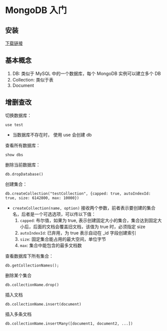 # MongoDB 入门

## 安装

[下载链接](https://www.mongodb.com/try/download/community)

## 基本概念

1. DB: 类似于 MySQL 中的一个数据库，每个 MongoDB 实例可以建立多个 DB
2. Collection: 类似于表
3. Document

## 增删查改

切换数据库：

```mongodb
use test
```

* 当数据库不存在时， 使用 use 会创建 db

查看所有数据库：

```mongodb
show dbs
```

删除当前数据库：

```mongodb
db.dropDatabase()
```

创建集合：

```mongodb
db.createCollection("testCollection", {capped: true, autoIndexId: true, size: 6142800, max: 10000}) 
```

* `createCollection(name, option)` 接收两个参数，前者表示要创建的集合名，后者是一个可选选项，可以传以下值：
  1. `capped`: 布尔值，如果为 true, 表示创建固定大小的集合，集合达到固定大小后，后面的文档会覆盖旧文档，该值为 true 时，必须指定 size
  2. `autoIndexId`: 已弃用，为 true 表示自动在 _id 字段创建索引
  3. `size`: 固定集合能占用的最大空间，单位字节
  4. `max`: 集合中能包含的最多文档数 

查看数据库下所有集合：

```mongodb
db.getCollectionNames();
```

删除某个集合

```mongodb
db.collectionName.drop()
```

插入文档

```mongodb
db.collectionName.insert(document)
```

插入多条文档

```mongodb
db.collectionName.insertMany([document1, document2, ...])
```

